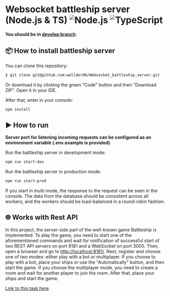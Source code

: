 # Websocket battleship server (Node.js & TS) ![Node.js](https://img.shields.io/badge/-Node.js-green) ![TypeScript](https://img.shields.io/badge/-TypeScript-blue)

**You should be in [develop branch](https://github.com/wellder00/Websocket_battleship_server/tree/develop).**

## 📦 How to install battleship server

You can clone this repository:

```bash
$ git clone git@github.com:wellder00/Websocket_battleship_server.git
```

Or download it by clicking the green "Code" button and then "Download ZIP". Open it in your IDE.

After that, enter in your console:

```bash
npm install
```

## ▶️ How to run

**Server port for listening incoming requests can be configured as an environment variable (.env.example is provided)**

Run the battleship server in development mode:

```bash
npm run start:dev
```

Run the battleship server in production mode:

```bash
npm run start:prod
```

If you start in multi mode, the response to the request can be seen in the console. The data from the database should be consistent across all workers, and the workers should be load-balanced in a round-robin fashion.

## 🌐 Works with Rest API

In this project, the server-side part of the well-known game Battleship is implemented. To play the game, you need to start one of the aforementioned commands and wait for notification of successful start of two REST API servers on port 8181 and a WebSocket on port 3000. Then, open a browser and go to [http://localhost:8181/](http://localhost:8181/). Next, register and choose one of two modes: either play with a bot or multiplayer. If you choose to play with a bot, place your ships or use the "Automatically" button, and then start the game. If you choose the multiplayer mode, you need to create a room and wait for another player to join the room. After that, place your ships and start the game.


[Link to this task here](https://github.com/AlreadyBored/nodejs-assignments/blob/main/assignments/battleship/assignment.md).
